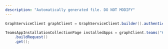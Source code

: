 ```yaml
---
description: "Automatically generated file. DO NOT MODIFY"
---
```

<!-- markdownlint-disable MD041 -->

```java
GraphServiceClient graphClient = GraphServiceClient.builder().authenticationProvider( authProvider ).buildClient();

TeamsAppInstallationCollectionPage installedApps = graphClient.teams("6903fa93-605b-43ef-920e-77c4729f8258").installedApps()
    .buildRequest()
    .get();
```
